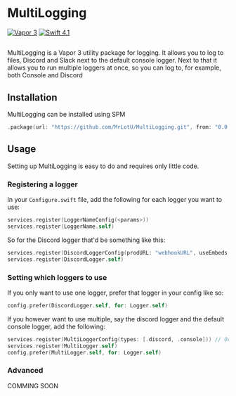 # MultiLogging
[![Vapor 3](https://img.shields.io/badge/vapor-3.0-blue.svg?style=flat)](https://vapor.codes)
[![Swift 4.1](https://img.shields.io/badge/swift-4.2-orange.svg?style=flat)](http://swift.org)

##

MultiLogging is a Vapor 3 utility package for logging. It allows you to log to files, Discord and Slack next to the default console logger. Next to that it allows you to run multiple loggers at once, so you can log to, for example, both Console and Discord

## Installation
MultiLogging can be installed using SPM
```swift
.package(url: "https://github.com/MrLotU/MultiLogging.git", from: "0.0.1")
```

## Usage
Setting up MultiLogging is easy to do and requires only little code.

### Registering a logger
In your `Configure.swift` file, add the following for each logger you want to use:
```swift
services.register(LoggerNameConfig(<params>))
services.register(LoggerName.self)
```
So for the Discord logger that'd be something like this:
```swift
services.register(DiscordLoggerConfig(prodURL: "webhookURL", useEmbeds: true))
services.register(DiscordLogger.self)
```

### Setting which loggers to use
If you only want to use one logger, prefer that logger in your config like so:
```swift
config.prefer(DiscordLogger.self, for: Logger.self)
```
If you however want to use multiple, say the discord logger and the default console logger, add the following:
```swift
services.register(MultiLoggerConfig(types: [.discord, .console])) // Order does not matter
services.register(MultiLogger.self)
config.prefer(MultiLogger.self, for: Logger.self)
```

### Advanced

COMMING SOON